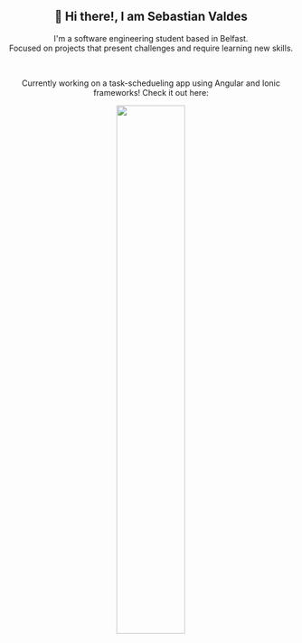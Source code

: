 <div align="center">
  <h2>👋 Hi there!, I am Sebastian Valdes</h2>
  <p>
    I'm a software engineering student based in Belfast.
    <br>
    Focused on projects that present challenges and require learning new skills.
  </p>
  <br>
  <p>Currently working on a task-schedueling app using Angular and Ionic frameworks! Check it out here:</p>
  <a href="https://github.com/svaldes04/timelineApp">
  <img width='49%' align="center"src="https://github-readme-stats.vercel.app/api/pin/?username=svaldes04&repo=timelineApp&border_color=02D892&bg_color=0D1117&title_color=C9D1D9&text_color=8B949E&icon_color=02D892" />
  </a>

</div>




<!--
**svaldes04/svaldes04** is a ✨ _special_ ✨ repository because its `README.md` (this file) appears on your GitHub profile.

Here are some ideas to get you started:

- 🔭 I’m currently working on ...
- 🌱 I’m currently learning ...
- 👯 I’m looking to collaborate on ...
- 🤔 I’m looking for help with ...
- 💬 Ask me about ...
- 📫 How to reach me: ...
- 😄 Pronouns: ...
- ⚡ Fun fact: ...
-->
